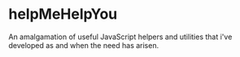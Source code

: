 helpMeHelpYou
=============
An amalgamation of useful JavaScript helpers and utilities that i've developed as and when the need has arisen.
